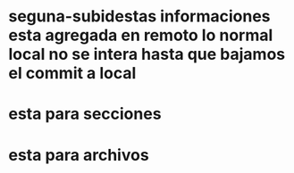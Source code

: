 # seguna-subidestas informaciones esta agregada en remoto lo normal local no se intera hasta que  bajamos  el commit a local  


# esta para secciones 

# esta para archivos 
